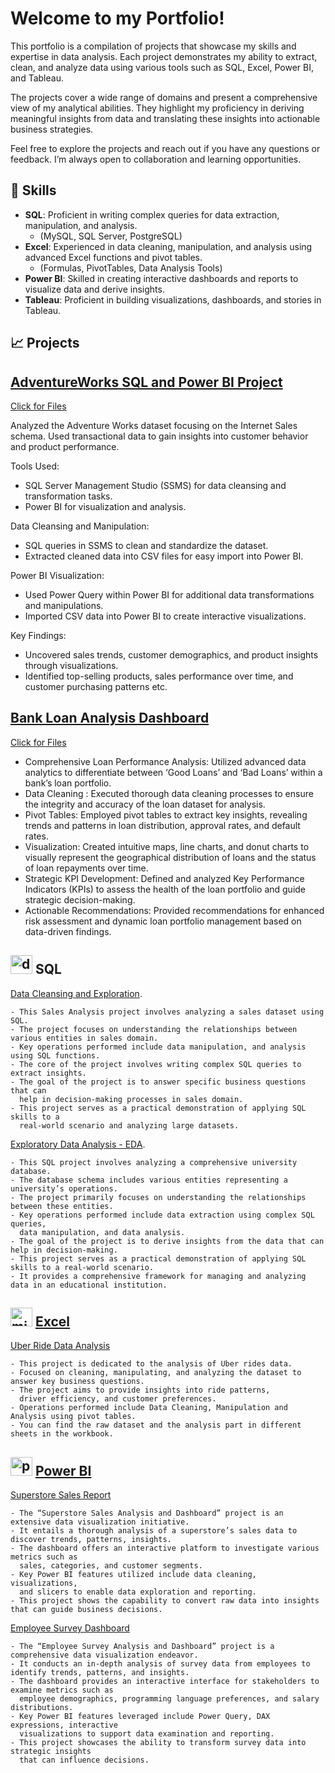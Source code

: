 # Welcome to my Portfolio!

This portfolio is a compilation of projects that showcase my skills and expertise in data analysis. Each project demonstrates my ability to extract, clean, and analyze data using various tools such as SQL, Excel, Power BI, and Tableau.

The projects cover a wide range of domains and present a comprehensive view of my analytical abilities. They highlight my proficiency in deriving meaningful insights from data and translating these insights into actionable business strategies.

Feel free to explore the projects and reach out if you have any questions or feedback. I’m always open to collaboration and learning opportunities. 


## 🧰 Skills

- **SQL**: Proficient in writing complex queries for data extraction, manipulation, and analysis.
    - (MySQL, SQL Server, PostgreSQL)
- **Excel**: Experienced in data cleaning, manipulation, and analysis using advanced Excel functions and pivot tables.
    - (Formulas, PivotTables, Data Analysis Tools)
- **Power BI**: Skilled in creating interactive dashboards and reports to visualize data and derive insights.
- **Tableau**: Proficient in building visualizations, dashboards, and stories in Tableau.

## 📈 Projects

## [AdventureWorks SQL and Power BI Project](https://medium.com/@din3shn/analyzing-online-sales-with-sql-and-power-bi-6ef460e0b98b)
[Click for Files](https://github.com/din3shn/DA_Portfolio_Proj/tree/main/AdventureWorks%20SQL%20and%20Power%20BI%20Project)


Analyzed the Adventure Works dataset focusing on the Internet Sales schema. Used transactional data to gain insights into customer behavior and product performance.

Tools Used:
- SQL Server Management Studio (SSMS) for data cleansing and transformation tasks.
- Power BI for visualization and analysis.

Data Cleansing and Manipulation:
- SQL queries in SSMS to clean and standardize the dataset.
- Extracted cleaned data into CSV files for easy import into Power BI.
  
Power BI Visualization:
- Used Power Query within Power BI for additional data transformations and manipulations.
- Imported CSV data into Power BI to create interactive visualizations.

Key Findings:
- Uncovered sales trends, customer demographics, and product insights through visualizations.
- Identified top-selling products, sales performance over time, and customer purchasing patterns etc.

## [Bank Loan Analysis Dashboard](https://medium.com/@din3shn/distinguishing-good-loans-from-bad-loans-fc687f1b3a7b)
[Click for Files](https://github.com/din3shn/DA_Portfolio_Proj/tree/main/Excel_Projects_and_More/Bank_Loan_Analysis)

- Comprehensive Loan Performance Analysis: Utilized advanced data analytics to differentiate between ‘Good Loans’ and ‘Bad Loans’ within a bank’s loan portfolio.
- Data Cleaning : Executed thorough data cleaning processes to ensure the integrity and accuracy of the loan dataset for analysis.
- Pivot Tables: Employed pivot tables to extract key insights, revealing trends and patterns in loan distribution, approval rates, and default rates.
- Visualization: Created intuitive maps, line charts, and donut charts to visually represent the geographical distribution of loans and the status of loan repayments over time.
- Strategic KPI Development: Defined and analyzed Key Performance Indicators (KPIs) to assess the health of the loan portfolio and guide strategic decision-making.
- Actionable Recommendations: Provided recommendations for enhanced risk assessment and dynamic loan portfolio management based on data-driven findings.
        

## <img width="35" height="30" src="https://img.icons8.com/fluency/48/database--v1.png" alt="database--v1"/> SQL 
[Data Cleansing and Exploration](https://github.com/din3shn/DA_Portfolio_Proj/tree/main/SQL_DataMart_Project).

    - This Sales Analysis project involves analyzing a sales dataset using SQL. 
    - The project focuses on understanding the relationships between various entities in sales domain. 
    - Key operations performed include data manipulation, and analysis using SQL functions. 
    - The core of the project involves writing complex SQL queries to extract insights. 
    - The goal of the project is to answer specific business questions that can 
      help in decision-making processes in sales domain. 
    - This project serves as a practical demonstration of applying SQL skills to a 
      real-world scenario and analyzing large datasets.

[Exploratory Data Analysis - EDA](https://github.com/din3shn/DA_Portfolio_Proj/tree/main/SQL_University_Project).

    - This SQL project involves analyzing a comprehensive university database.
    - The database schema includes various entities representing a university’s operations.
    - The project primarily focuses on understanding the relationships between these entities.
    - Key operations performed include data extraction using complex SQL queries, 
      data manipulation, and data analysis.
    - The goal of the project is to derive insights from the data that can help in decision-making.
    - This project serves as a practical demonstration of applying SQL skills to a real-world scenario.
    - It provides a comprehensive framework for managing and analyzing data in an educational institution.

## <img width="35" height="30" src="https://img.icons8.com/color/48/microsoft-excel-2019--v1.png" alt="microsoft-excel-2019--v1"/> [Excel](https://github.com/din3shn/DA_Portfolio_Proj/tree/main/Excel_Projects_and_More)

[Uber Ride Data Analysis](https://github.com/din3shn/DA_Portfolio_Proj/tree/main/Excel_Projects_and_More/Uber_Rides_Analysis)

    - This project is dedicated to the analysis of Uber rides data. 
    - Focused on cleaning, manipulating, and analyzing the dataset to answer key business questions. 
    - The project aims to provide insights into ride patterns, 
      driver efficiency, and customer preferences.
    - Operations performed include Data Cleaning, Manipulation and Analysis using pivot tables.
    - You can find the raw dataset and the analysis part in different sheets in the workbook.

## <img width="35" height="30" src="https://img.icons8.com/color/48/power-bi-2021.png" alt="power-bi-2021"/> [Power BI](https://github.com/din3shn/DA_Portfolio_Proj/tree/main/Power%20BI)

[Superstore Sales Report](https://github.com/din3shn/DA_Portfolio_Proj/tree/main/Power%20BI/Superstore)

    - The “Superstore Sales Analysis and Dashboard” project is an extensive data visualization initiative.
    - It entails a thorough analysis of a superstore’s sales data to discover trends, patterns, insights.
    - The dashboard offers an interactive platform to investigate various metrics such as 
      sales, categories, and customer segments.
    - Key Power BI features utilized include data cleaning, visualizations, 
      and slicers to enable data exploration and reporting.
    - This project shows the capability to convert raw data into insights that can guide business decisions.

[Employee Survey Dashboard](https://github.com/din3shn/DA_Portfolio_Proj/tree/main/Power%20BI/EMP_Survey)

    - The “Employee Survey Analysis and Dashboard” project is a comprehensive data visualization endeavor.
    - It conducts an in-depth analysis of survey data from employees to identify trends, patterns, and insights.
    - The dashboard provides an interactive interface for stakeholders to examine metrics such as 
      employee demographics, programming language preferences, and salary distributions.
    - Key Power BI features leveraged include Power Query, DAX expressions, interactive 
      visualizations to support data examination and reporting.
    - This project showcases the ability to transform survey data into strategic insights 
      that can influence decisions.
    



